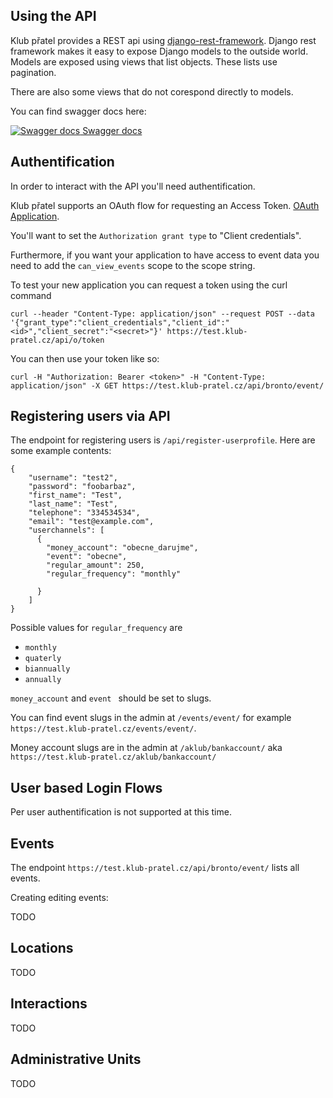 Using the API
----------------

Klub přatel provides a REST api using [django-rest-framework](https://www.django-rest-framework.org/). Django rest framework makes it easy to expose Django models to the outside world. Models are exposed using views that list objects. These lists use pagination.

There are also some views that do not corespond directly to models.

You can find swagger docs here:

[![Swagger docs](https://test.klub-pratel.cz/media/drf-yasg/swagger-ui-dist/favicon-32x32.40d4f2c38d1c.png) Swagger docs](https://test.klub-pratel.cz/api/docs/)

Authentification
-------------------

In order to interact with the API you'll need authentification.

Klub přatel supports an OAuth flow for requesting an Access Token. [OAuth Application](https://test.klub-pratel.cz/oauth2_provider/application/add/).

You'll want to set the `Authorization grant type` to "Client credentials".

Furthermore, if you want your application to have access to event data you need to add the `can_view_events` scope to the scope string.
 
To test your new application you can request a token using the curl command
 
 ```
curl --header "Content-Type: application/json" --request POST --data '{"grant_type":"client_credentials","client_id":"<id>","client_secret":"<secret>"}' https://test.klub-pratel.cz/api/o/token
 ```
 
 You can then use your token like so:
 
 ```
curl -H "Authorization: Bearer <token>" -H "Content-Type: application/json" -X GET https://test.klub-pratel.cz/api/bronto/event/
 ```
 
Registering users via API
------------------------------

The endpoint for registering users is `/api/register-userprofile`. Here are some example contents:

```
{
    "username": "test2",
    "password": "foobarbaz",
    "first_name": "Test",
    "last_name": "Test",
    "telephone": "334534534",
    "email": "test@example.com",
    "userchannels": [
      {
        "money_account": "obecne_darujme",
        "event": "obecne",
        "regular_amount": 250,
        "regular_frequency": "monthly"
        
      }
    ]
}
```

Possible values for `regular_frequency` are

- `monthly`
- `quaterly`
- `biannually`
- `annually`

`money_account` and `event ` should be set to slugs.

You can find event slugs in the admin at `/events/event/` for example `https://test.klub-pratel.cz/events/event/`.

Money account slugs are in the admin at `/aklub/bankaccount/` aka `https://test.klub-pratel.cz/aklub/bankaccount/`

 
User based Login Flows
---------------------------
 
Per user authentification is not supported at this time.

Events
-------

The endpoint `https://test.klub-pratel.cz/api/bronto/event/` lists all events.

Creating editing events:

TODO

Locations
-------

TODO

Interactions
---------------

TODO

Administrative Units
------------------------

TODO
